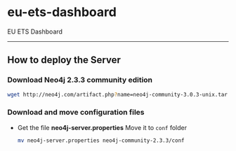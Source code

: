 # eu-ets-dashboard
EU ETS Dashboard

----

## How to deploy the Server



### Download Neo4j 2.3.3 community edition

``` bash
wget http://neo4j.com/artifact.php?name=neo4j-community-3.0.3-unix.tar.gz
```

### Download and move configuration files

 * Get the file **neo4j-server.properties**
   Move it to `conf` folder
   ``` bash
   mv neo4j-server.properties neo4j-community-2.3.3/conf
   ```


